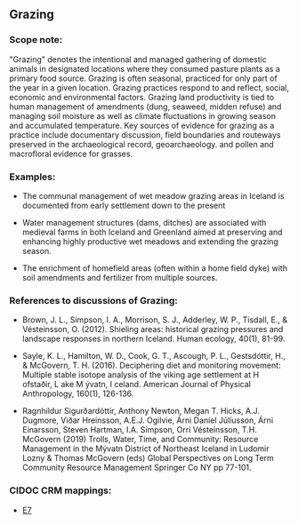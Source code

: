 
## Grazing

###  Scope note: 
"Grazing" denotes the intentional and managed gathering of domestic animals in designated locations where they consumed pasture plants as a primary food source. Grazing is often seasonal, practiced for only part of the year in a given location. Grazing practices respond to and reflect, social, economic and environmental factors. Grazing land productivity is tied to human management of amendments (dung, seaweed, midden refuse) and managing soil moisture as well as climate fluctuations in growing season and accumulated temperature. Key sources of evidence for grazing as a practice include documentary discussion, field boundaries and routeways preserved in the archaeological record, geoarchaeology. and pollen and macrofloral evidence for grasses.

### Examples: 

* The communal management of wet meadow grazing areas in Iceland is documented from early settlement down to the present   

* Water management structures (dams, ditches) are associated with medieval farms in both Iceland and Greenland aimed at preserving and enhancing highly productive wet meadows and extending the grazing season.

* The enrichment of homefield areas (often within a home field dyke) with soil amendments and fertilizer from multiple sources.

### References to discussions of Grazing:

* Brown, J. L., Simpson, I. A., Morrison, S. J., Adderley, W. P., Tisdall, E., & Vésteinsson, O. (2012). Shieling areas: historical grazing pressures and landscape responses in northern Iceland. Human ecology, 40(1), 81-99.

* Sayle, K. L., Hamilton, W. D., Cook, G. T., Ascough, P. L., Gestsdóttir, H., & McGovern, T. H. (2016). Deciphering diet and monitoring movement: Multiple stable isotope analysis of the viking age settlement at H ofstaðir, L ake M ývatn, I celand. American Journal of Physical Anthropology, 160(1), 126-136.

* Ragnhildur Sigurðardóttir, Anthony Newton, Megan T. Hicks, A.J. Dugmore, Viðar Hreinsson, A.E.J. Ogilvie, Árni Daníel Júlíusson, Árni Einarsson, Steven Hartman, I.A. Simpson, Orri Vésteinsson, T.H. McGovern (2019) Trolls, Water, Time, and Community: Resource Management in the Mývatn District of Northeast Iceland in Ludomir Lozny & Thomas McGovern (eds) Global Perspectives on Long Term Community Resource Management Springer Co NY pp 77-101.

### CIDOC CRM mappings: 

* [E7](http://www.cidoc-crm.org/Entity/E7-Activity/Version-6.2.1)


